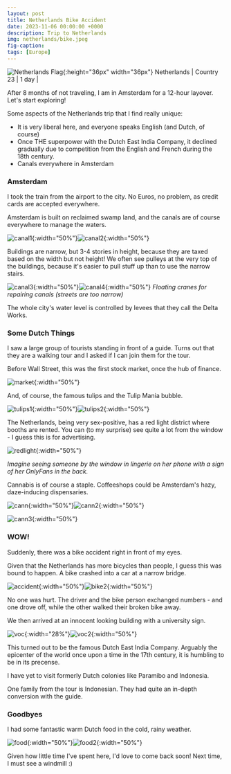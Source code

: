 ```yaml
---
layout: post
title: Netherlands Bike Accident
date: 2023-11-06 00:00:00 +0000
description: Trip to Netherlands
img: netherlands/bike.jpeg
fig-caption:
tags: [Europe]
---
```


![Netherlands Flag]({{site.baseurl}}/assets/img/flags/4x3/nl.svg){:height="36px" width="36px"} Netherlands \| Country 23 \| 1 day \|

After 8 months of not traveling, I am in Amsterdam for a 12-hour layover. Let's start exploring!

Some aspects of the Netherlands trip that I find really unique:
* It is very liberal here, and everyone speaks English (and Dutch, of course)
* Once THE superpower with the Dutch East India Company, it declined gradually due to competition from the English and French during the 18th century.
* Canals everywhere in Amsterdam 

### Amsterdam 

I took the train from the airport to the city. No Euros, no problem, as credit cards are accepted everywhere.

Amsterdam is built on reclaimed swamp land, and the canals are of course everywhere to manage the waters. 

![canal1]({{site.baseurl}}/assets/img/netherlands/canal1.jpeg){:width="50%"}![canal2]({{site.baseurl}}/assets/img/netherlands/canal2.jpeg){:width="50%"}

Buildings are narrow, but 3-4 stories in height, because they are taxed based on the width but not height! We often see pulleys at the very top of the buildings, because it's easier to pull stuff up than to use the narrow stairs. 

![canal3]({{site.baseurl}}/assets/img/netherlands/canal3.jpeg){:width="50%"}![canal4]({{site.baseurl}}/assets/img/netherlands/canal4.jpeg){:width="50%"}
*Floating cranes for repairing canals (streets are too narrow)*

The whole city's water level is controlled by levees that they call the Delta Works.

### Some Dutch Things

I saw a large group of tourists standing in front of a guide. Turns out that they are a walking tour and I asked if I can join them for the tour. 

Before Wall Street, this was the first stock market, once the hub of finance.

![market]({{site.baseurl}}/assets/img/netherlands/market.jpeg){:width="50%"}

And, of course, the famous tulips and the Tulip Mania bubble. 

![tulips1]({{site.baseurl}}/assets/img/netherlands/tulips1.jpeg){:width="50%"}![tulips2]({{site.baseurl}}/assets/img/netherlands/tulips2.jpeg){:width="50%"}

The Netherlands, being very sex-positive, has a red light district where booths are rented. You can (to my surprise) see quite a lot from the window - I guess this is for advertising. 

![redlight]({{site.baseurl}}/assets/img/netherlands/redlight.jpeg){:width="50%"}

*Imagine seeing someone by the window in lingerie on her phone with a sign of her OnlyFans in the back.*

Cannabis is of course a staple. Coffeeshops could be Amsterdam's hazy, daze-inducing dispensaries.

![cann]({{site.baseurl}}/assets/img/netherlands/cann.jpeg){:width="50%"}![cann2]({{site.baseurl}}/assets/img/netherlands/cann2.jpeg){:width="50%"}

![cann3]({{site.baseurl}}/assets/img/netherlands/cann3.jpeg){:width="50%"}

### WOW! 

Suddenly, there was a bike accident right in front of my eyes. 

Given that the Netherlands has more bicycles than people, I guess this was bound to happen. A bike crashed into a car at a narrow bridge. 

![accident]({{site.baseurl}}/assets/img/netherlands/accident.jpeg){:width="50%"}![bike2]({{site.baseurl}}/assets/img/netherlands/bike2.jpeg){:width="50%"}

No one was hurt. The driver and the bike person exchanged numbers - and one drove off, while the other walked their broken bike away. 

We then arrived at an innocent looking building with a university sign. 

![voc]({{site.baseurl}}/assets/img/netherlands/voc.jpeg){:width="28%"}![voc2]({{site.baseurl}}/assets/img/netherlands/voc2.jpeg){:width="50%"}

This turned out to be the famous Dutch East India Company. Arguably the epicenter of the world once upon a time in the 17th century, it is humbling to be in its precense. 

I have yet to visit formerly Dutch colonies like Paramibo and Indonesia. 

One family from the tour is Indonesian. They had quite an in-depth conversion with the guide. 

### Goodbyes

I had some fantastic warm Dutch food in the cold, rainy weather. 

![food]({{site.baseurl}}/assets/img/netherlands/food.jpeg){:width="50%"}![food2]({{site.baseurl}}/assets/img/netherlands/food2.jpeg){:width="50%"}

Given how little time I've spent here, I'd love to come back soon! Next time, I must see a windmill :)
